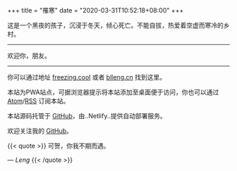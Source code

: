 +++
title = "罹寒"
date = "2020-03-31T10:52:18+08:00"
+++

这是一个黑夜的孩子，沉浸于冬天，倾心死亡。不能自拔，热爱着空虚而寒冷的乡村。

---

欢迎你，朋友。

---

你可以通过地址 [freezing.cool](https://freezing.cool) 或者 [blleng.cn](https://blleng.cn) 找到这里。

本站为PWA站点，可据浏览器提示将本站添加至桌面便于访问，你也可以通过 [Atom](https://freezing.cool/atom.xml)/[RSS](https://freezing.cool/rss.xml) 订阅本站。

本站源码托管于 [GitHub](https://github.com/blleng/blog)，由..Netlify..提供自动部署服务。

欢迎关注我的 [GitHub](https://github.com/blleng)。

{{< quote >}}
可贺，你我不期而遇。

*— Leng*
{{< /quote >}}